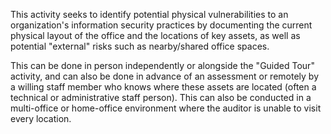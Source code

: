 
This activity seeks to identify potential physical vulnerabilities to an organization's information security practices by documenting the current physical layout of the office and the locations of key assets, as well as potential "external" risks such as nearby/shared office spaces.

This can be done in person independently or alongside the "Guided Tour" activity, and can also be done in advance of an assessment or remotely by a willing staff member who knows where these assets are located (often a technical or administrative staff person).  This can also be conducted in a multi-office or home-office environment where the auditor is unable to visit every location.
